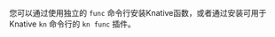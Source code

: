 <!-- Snippet used in the following topics:
- /docs/functions/install-func.md
-->
您可以通过使用独立的 `func` 命令行安装Knative函数，或者通过安装可用于Knative `kn` 命令行的 `kn func` 插件。